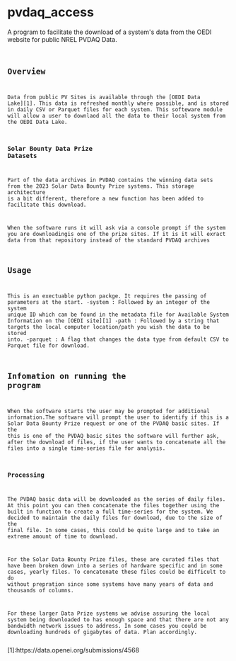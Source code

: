 
# pvdaq_access
A program to facilitate the download of a system's data from the OEDI website for public NREL PVDAQ Data.
<code>
## Overview
Data from public PV Sites is available through the [OEDI Data Lake][1]. This data is refreshed monthly where possible, and is stored in daily CSV or Parquet files for each system. This softeware module will allow a user to downlaod all the data to their local system from the OEDI Data Lake.

### Solar Bounty Data Prize Datasets
Part of the data archives in PVDAQ contains the winning data sets from the 2023 Solar Data Bounty Prize systems. This storage architecture is a bit different, therefore a new function has been added to facilitate this download.

When the software runs it will ask via a console prompt if the system you are downloadingis one of the prize sites. If it is it will exract data from that repository instead of the standard PVDAQ archives

## Usage
This is an exectuable python packge. It requires the passing of parameters at the start.
-system : Followed by an integer of the system unique ID which can be found in the metadata file for Available System Information on the [OEDI site][1]
-path : Followed by a string that targets the local computer location/path you wish the data to be stored into.
-parquet : A flag that changes the data type from default CSV to Parquet file for download.

## Infomation on running the program
When the software starts the user may be prompted for additional information.The software will prompt the user to identify if this is a Solar Data Bounty Prize request or one of the 
PVDAQ basic sites. If the this is one of the PVDAQ basic sites the software will further ask, after the download of files,  if the user wants to concatenate all the files into a single time-series 
file for analysis.  

### Processing
The PVDAQ basic data will be downloaded as the series of daily files. At this point you can then concatenate the files together using the built in function to create a full time-series for the system. 
We decided to maintain the daily files for download, due to the size of the final file. In some cases, this could be quite large and to take an extreme amount of time to download.

For the Solar Data Bounty Prize files, these are curated files that have been broken down into a series of hardware specific and in some cases, yearly  files. To concatenate these files could be 
difficult to do without prepration since some systems have many years of data and thousands of columns. 

For these larger Data Prize systems we advise assuring the local system being downloaded to has enough space and that there are not any bandwidth network issues to address. In some cases
you could be downloading hundreds of gigabytes of data. Plan accordingly.

</code>
[1]:https://data.openei.org/submissions/4568
